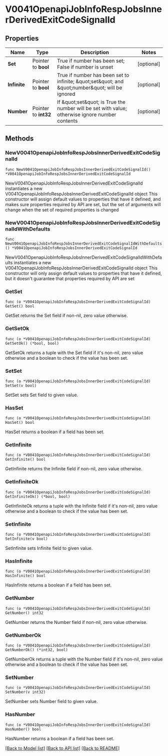 # V0041OpenapiJobInfoRespJobsInnerDerivedExitCodeSignalId

## Properties

Name | Type | Description | Notes
------------ | ------------- | ------------- | -------------
**Set** | Pointer to **bool** | True if number has been set; False if number is unset | [optional] 
**Infinite** | Pointer to **bool** | True if number has been set to infinite; \&quot;set\&quot; and \&quot;number\&quot; will be ignored | [optional] 
**Number** | Pointer to **int32** | If \&quot;set\&quot; is True the number will be set with value; otherwise ignore number contents | [optional] 

## Methods

### NewV0041OpenapiJobInfoRespJobsInnerDerivedExitCodeSignalId

`func NewV0041OpenapiJobInfoRespJobsInnerDerivedExitCodeSignalId() *V0041OpenapiJobInfoRespJobsInnerDerivedExitCodeSignalId`

NewV0041OpenapiJobInfoRespJobsInnerDerivedExitCodeSignalId instantiates a new V0041OpenapiJobInfoRespJobsInnerDerivedExitCodeSignalId object
This constructor will assign default values to properties that have it defined,
and makes sure properties required by API are set, but the set of arguments
will change when the set of required properties is changed

### NewV0041OpenapiJobInfoRespJobsInnerDerivedExitCodeSignalIdWithDefaults

`func NewV0041OpenapiJobInfoRespJobsInnerDerivedExitCodeSignalIdWithDefaults() *V0041OpenapiJobInfoRespJobsInnerDerivedExitCodeSignalId`

NewV0041OpenapiJobInfoRespJobsInnerDerivedExitCodeSignalIdWithDefaults instantiates a new V0041OpenapiJobInfoRespJobsInnerDerivedExitCodeSignalId object
This constructor will only assign default values to properties that have it defined,
but it doesn't guarantee that properties required by API are set

### GetSet

`func (o *V0041OpenapiJobInfoRespJobsInnerDerivedExitCodeSignalId) GetSet() bool`

GetSet returns the Set field if non-nil, zero value otherwise.

### GetSetOk

`func (o *V0041OpenapiJobInfoRespJobsInnerDerivedExitCodeSignalId) GetSetOk() (*bool, bool)`

GetSetOk returns a tuple with the Set field if it's non-nil, zero value otherwise
and a boolean to check if the value has been set.

### SetSet

`func (o *V0041OpenapiJobInfoRespJobsInnerDerivedExitCodeSignalId) SetSet(v bool)`

SetSet sets Set field to given value.

### HasSet

`func (o *V0041OpenapiJobInfoRespJobsInnerDerivedExitCodeSignalId) HasSet() bool`

HasSet returns a boolean if a field has been set.

### GetInfinite

`func (o *V0041OpenapiJobInfoRespJobsInnerDerivedExitCodeSignalId) GetInfinite() bool`

GetInfinite returns the Infinite field if non-nil, zero value otherwise.

### GetInfiniteOk

`func (o *V0041OpenapiJobInfoRespJobsInnerDerivedExitCodeSignalId) GetInfiniteOk() (*bool, bool)`

GetInfiniteOk returns a tuple with the Infinite field if it's non-nil, zero value otherwise
and a boolean to check if the value has been set.

### SetInfinite

`func (o *V0041OpenapiJobInfoRespJobsInnerDerivedExitCodeSignalId) SetInfinite(v bool)`

SetInfinite sets Infinite field to given value.

### HasInfinite

`func (o *V0041OpenapiJobInfoRespJobsInnerDerivedExitCodeSignalId) HasInfinite() bool`

HasInfinite returns a boolean if a field has been set.

### GetNumber

`func (o *V0041OpenapiJobInfoRespJobsInnerDerivedExitCodeSignalId) GetNumber() int32`

GetNumber returns the Number field if non-nil, zero value otherwise.

### GetNumberOk

`func (o *V0041OpenapiJobInfoRespJobsInnerDerivedExitCodeSignalId) GetNumberOk() (*int32, bool)`

GetNumberOk returns a tuple with the Number field if it's non-nil, zero value otherwise
and a boolean to check if the value has been set.

### SetNumber

`func (o *V0041OpenapiJobInfoRespJobsInnerDerivedExitCodeSignalId) SetNumber(v int32)`

SetNumber sets Number field to given value.

### HasNumber

`func (o *V0041OpenapiJobInfoRespJobsInnerDerivedExitCodeSignalId) HasNumber() bool`

HasNumber returns a boolean if a field has been set.


[[Back to Model list]](../README.md#documentation-for-models) [[Back to API list]](../README.md#documentation-for-api-endpoints) [[Back to README]](../README.md)


